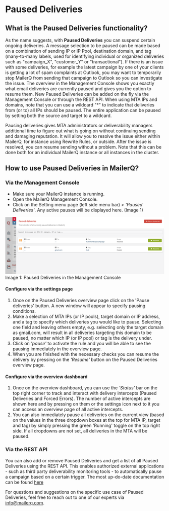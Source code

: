 # Paused Deliveries
## What is the Paused Deliveries functionality?
As the name suggests, with **Paused Deliveries** you can suspend certain ongoing deliveries. A message selection to be paused can be made based on a combination of sending IP or IP Pool, destination domain, and tag (many-to-many labels, used for identifying individual or organized deliveries such as "campaign_X", "customer_Y" or "transactional"). If there is an issue with some deliveries, for example the latest campaign by one of your clients is getting a lot of spam complaints at Outlook, you may want to temporarily stop MailerQ from sending that campaign to Outlook so you can investigate the issue.  The overview in the Management Console shows you exactly what email deliveries are currently paused and gives you the option to resume them. New Paused Deliveries can be added on the fly via the Management Console or through the REST API. When using MTA IPs and domains, note that you can use a wildcard "\*\" to indicate that deliveries from (or to) all IPs should be paused. The entire application can be paused by setting both the source and target to a wildcard.


Pausing deliveries gives MTA administrators or deliverability managers additional time to figure out what is going on without continuing sending and damaging reputation. It will allow you to resolve the issue either within MailerQ, for instance using Rewrite Rules, or outside. After the issue is resolved, you can resume sending without a problem. Note that this can be done both for an individual MailerQ instance or all instances in the cluster.

## How to use Paused Deliveries in MailerQ?
### Via the Management Console
- Make sure your MailerQ instance is running.
- Open the MailerQ Management Console.
- Click on the Setting menu page (left side menu bar) > *'Paused Deliveries'*. Any active pauses will be displayed here. (Image 1) 

![Paused Deliveries](../Images/paused-deliveries.png)
Image 1: Paused Deliveries in the Management Console

#### Configure via the settings page
1. Once on the Paused Deliveries overview page click on the 'Pause deliveries' button. A new window will appear to specify pausing conditions.
2. Make a selection of MTA IPs (or IP pools), target domain or IP address, and a tag to specify which deliveries you would like to pause. Selecting one field and leaving others empty, e.g. selecting only the target domain as gmail.com, will result in all deliveries targeting this domain to be paused, no matter which IP (or IP pool) or tag is the delivery under. 
3. Click on *'pause'* to activate the rule and you will be able to see the pausing immediately in the overview page. 
4. When you are finished with the necessary checks you can resume the delivery by pressing on the *'Resume'* button on the Paused Deliveries overview page.

#### Configure via the overview dashboard
1. Once on the overview dashboard, you can use the *'Status'* bar on the top right corner to track and interact with delivery intercepts (Paused Deliveries and Forced Errors). The number of active intercepts are shown here and by pressing on them or the settings icon next to it you can access an overview page of all active intercepts.
2. You can also immediately pause all deliveries on the current view (based on the values in the three dropdown boxes at the top for MTA IP, target and tag) by simply pressing the green 'Running' toggle on the top right side. If all dropdowns are not set, all deliveries in the MTA will be paused.

### Via the REST API
You can also add or remove Paused Deliveries and get a list of all Paused Deliveries using the REST API. This enables authorized external applications - such as third party deliverability monitoring tools - to automatically pause a campaign based on a certain trigger. The most up-do-date documentation can be found [here](https://www.mailerq.com/documentation/5.9/rest-api-v1-pauses)

For questions and suggestions on the specific use case of Paused Deliveries, feel free to reach out to one of our experts via [info@mailerq.com](mailto:info@mailerq.com).

